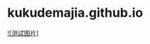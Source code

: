# kukudemajia.github.io
[![测试图片]](http://www.120call.com/images/upload/Image/1%20%E9%8E%B7%E7%96%AF%E7%A4%89.jpg)  
